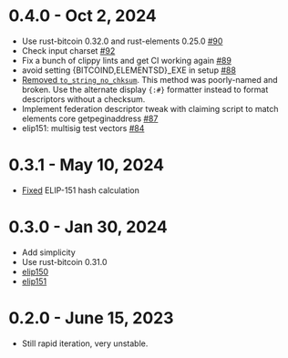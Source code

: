 # 0.4.0 - Oct 2, 2024

- Use rust-bitcoin 0.32.0 and rust-elements 0.25.0 [#90](https://github.com/ElementsProject/elements-miniscript/pull/90)
- Check input charset [#92](https://github.com/ElementsProject/elements-miniscript/pull/92)
- Fix a bunch of clippy lints and get CI working again [#89](https://github.com/ElementsProject/elements-miniscript/pull/89)
- avoid setting {BITCOIND,ELEMENTSD}\_EXE in setup [#88](https://github.com/ElementsProject/elements-miniscript/pull/88)
- [Removed `to_string_no_chksum`](https://github.com/ElementsProject/elements-miniscript/pull/86). This method was poorly-named and broken. Use the alternate display `{:#}` formatter instead to format descriptors without a checksum.
- Implement federation descriptor tweak with claiming script to match elements core getpeginaddress [#87](https://github.com/ElementsProject/elements-miniscript/pull/87)
- elip151: multisig test vectors [#84](https://github.com/ElementsProject/elements-miniscript/pull/84)

# 0.3.1 - May 10, 2024

- [Fixed](https://github.com/ElementsProject/elements-miniscript/pull/81) ELIP-151 hash calculation

# 0.3.0 - Jan 30, 2024

- Add simplicity
- Use rust-bitcoin 0.31.0
- [elip150](https://github.com/ElementsProject/ELIPs/blob/main/elip-0150.mediawiki)
- [elip151](https://github.com/ElementsProject/ELIPs/blob/main/elip-0151.mediawiki)

# 0.2.0 - June 15, 2023

- Still rapid iteration, very unstable.

